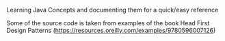 Learning Java Concepts and documenting them for a quick/easy reference

Some of the source code is taken from examples of the book Head First Design Patterns (https://resources.oreilly.com/examples/9780596007126)